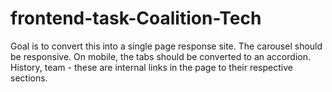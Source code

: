 # frontend-task-Coalition-Tech
Goal is to convert this into a single page response site. The carousel should be responsive. On mobile, the tabs should be converted to an accordion. History, team - these are internal links in the page to their respective sections.
